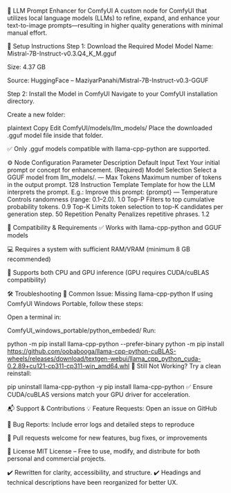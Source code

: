 🔮 LLM Prompt Enhancer for ComfyUI
A custom node for ComfyUI that utilizes local language models (LLMs) to refine, expand, and enhance your text-to-image prompts—resulting in higher quality generations with minimal manual effort.

🚀 Setup Instructions
Step 1: Download the Required Model
Model Name: Mistral-7B-Instruct-v0.3.Q4_K_M.gguf

Size: 4.37 GB

Source: HuggingFace – MaziyarPanahi/Mistral-7B-Instruct-v0.3-GGUF

Step 2: Install the Model in ComfyUI
Navigate to your ComfyUI installation directory.

Create a new folder:

plaintext
Copy
Edit
ComfyUI/models/llm_models/
Place the downloaded .gguf model file inside that folder.

✅ Only .gguf models compatible with llama-cpp-python are supported.

⚙️ Node Configuration
Parameter	Description	Default
Input Text	Your initial prompt or concept for enhancement.	(Required)
Model Selection	Select a GGUF model from llm_models/.	—
Max Tokens	Maximum number of tokens in the output prompt.	128
Instruction Template	Template for how the LLM interprets the prompt. E.g.: Improve this prompt: {prompt}	—
Temperature	Controls randomness (range: 0.1–2.0).	1.0
Top-P	Filters to top cumulative probability tokens.	0.9
Top-K	Limits token selection to top-K candidates per generation step.	50
Repetition Penalty	Penalizes repetitive phrases.	1.2

🧩 Compatibility & Requirements
✅ Works with llama-cpp-python and GGUF models

💻 Requires a system with sufficient RAM/VRAM (minimum 8 GB recommended)

🧠 Supports both CPU and GPU inference (GPU requires CUDA/cuBLAS compatibility)

🛠️ Troubleshooting
🔧 Common Issue: Missing llama-cpp-python
If using ComfyUI Windows Portable, follow these steps:

Open a terminal in:


ComfyUI_windows_portable/python_embeded/
Run:

python -m pip install llama-cpp-python --prefer-binary
python -m pip install https://github.com/oobabooga/llama-cpp-python-cuBLAS-wheels/releases/download/textgen-webui/llama_cpp_python_cuda-0.2.89+cu121-cp311-cp311-win_amd64.whl
🔁 Still Not Working?
Try a clean reinstall:


pip uninstall llama-cpp-python -y
pip install llama-cpp-python
✅ Ensure CUDA/cuBLAS versions match your GPU driver for acceleration.

📬 Support & Contributions
💡 Feature Requests: Open an issue on GitHub

🐞 Bug Reports: Include error logs and detailed steps to reproduce

🤝 Pull requests welcome for new features, bug fixes, or improvements

📜 License
MIT License – Free to use, modify, and distribute for both personal and commercial projects.

✔️ Rewritten for clarity, accessibility, and structure.
✔️ Headings and technical descriptions have been reorganized for better UX.
